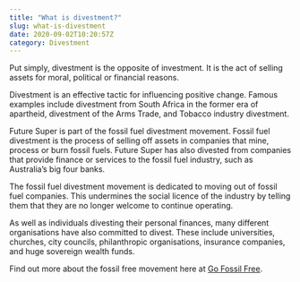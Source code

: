 ```yaml
---
title: "What is divestment?"
slug: what-is-divestment
date: 2020-09-02T10:20:57Z
category: Divestment
---
```


Put simply, divestment is the opposite of investment. It is the act of selling assets for moral, political or financial reasons.

Divestment is an effective tactic for influencing positive change. Famous examples include divestment from South Africa in the former era of apartheid, divestment of the Arms Trade, and Tobacco industry divestment.

Future Super is part of the fossil fuel divestment movement. Fossil fuel divestment is the process of selling off assets in companies that mine, process or burn fossil fuels. Future Super has also divested from companies that provide finance or services to the fossil fuel industry, such as Australia’s big four banks.

The fossil fuel divestment movement is dedicated to moving out of fossil fuel companies. This undermines the social licence of the industry by telling them that they are no longer welcome to continue operating.

As well as individuals divesting their personal finances, many different organisations have also committed to divest. These include universities, churches, city councils, philanthropic organisations, insurance companies, and huge sovereign wealth funds.

Find out more about the fossil free movement here at [Go Fossil Free](https://gofossilfree.org/).
